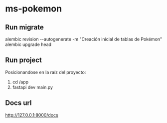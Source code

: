 # ms-pokemon
## Run migrate

alembic revision --autogenerate -m "Creación inicial de tablas de Pokémon"
alembic upgrade head

## Run project
Posicionandose en la raíz del proyecto:
1. cd /app
2. fastapi dev main.py

## Docs url
http://127.0.0.1:8000/docs